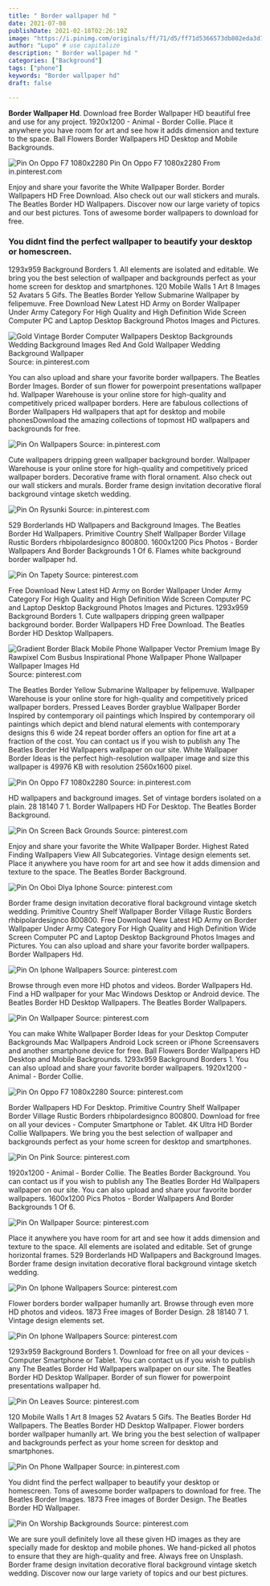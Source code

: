 ```yaml
---
title: " Border wallpaper hd "
date: 2021-07-08
publishDate: 2021-02-18T02:26:19Z
image: "https://i.pinimg.com/originals/ff/71/d5/ff71d5366573db802eda3d149f22ac51.jpg"
author: "Lupo" # use capitalize
description: " Border wallpaper hd "
categories: ["Background"]
tags: ["phone"]
keywords: "Border wallpaper hd"
draft: false

---
```



**Border Wallpaper Hd**. Download free Border Wallpaper HD beautiful free and use for any project. 1920x1200 - Animal - Border Collie. Place it anywhere you have room for art and see how it adds dimension and texture to the space. Ball Flowers Border Wallpapers HD Desktop and Mobile Backgrounds.

![Pin On Oppo F7 1080x2280](https://i.pinimg.com/originals/5c/43/97/5c439755bc465e60bf756f3bd6d6e0c2.jpg "Pin On Oppo F7 1080x2280")
Pin On Oppo F7 1080x2280 From in.pinterest.com


Enjoy and share your favorite the White Wallpaper Border. Border Wallpapers HD Free Download. Also check out our wall stickers and murals. The Beatles Border HD Wallpapers. Discover now our large variety of topics and our best pictures. Tons of awesome border wallpapers to download for free.

### You didnt find the perfect wallpaper to beautify your desktop or homescreen.

1293x959 Background Borders 1. All elements are isolated and editable. We bring you the best selection of wallpaper and backgrounds perfect as your home screen for desktop and smartphones. 120 Mobile Walls 1 Art 8 Images 52 Avatars 5 Gifs. The Beatles Border Yellow Submarine Wallpaper by felipemuve. Free Download New Latest HD Army on Border Wallpaper Under Army Category For High Quality and High Definition Wide Screen Computer PC and Laptop Desktop Background Photos Images and Pictures.


![Gold Vintage Border Computer Wallpapers Desktop Backgrounds Wedding Background Images Red And Gold Wallpaper Wedding Background Wallpaper](https://i.pinimg.com/originals/b1/de/4d/b1de4d720ad0d23319ad035079294dea.jpg "Gold Vintage Border Computer Wallpapers Desktop Backgrounds Wedding Background Images Red And Gold Wallpaper Wedding Background Wallpaper")
Source: in.pinterest.com

You can also upload and share your favorite border wallpapers. The Beatles Border Images. Border of sun flower for powerpoint presentations wallpaper hd. Wallpaper Warehouse is your online store for high-quality and competitively priced wallpaper borders. Here are fabulous collections of Border Wallpapers Hd wallpapers that apt for desktop and mobile phonesDownload the amazing collections of topmost HD wallpapers and backgrounds for free.

![Pin On Wallpapers](https://i.pinimg.com/originals/9a/32/31/9a3231a3613ab95351887a1ff2d92c90.png "Pin On Wallpapers")
Source: in.pinterest.com

Cute wallpapers dripping green wallpaper background border. Wallpaper Warehouse is your online store for high-quality and competitively priced wallpaper borders. Decorative frame with floral ornament. Also check out our wall stickers and murals. Border frame design invitation decorative floral background vintage sketch wedding.

![Pin On Rysunki](https://i.pinimg.com/736x/d1/bc/4f/d1bc4fe8f76f80547e7cfa59bf4cdd50.jpg "Pin On Rysunki")
Source: in.pinterest.com

529 Borderlands HD Wallpapers and Background Images. The Beatles Border Hd Wallpapers. Primitive Country Shelf Wallpaper Border Village Rustic Borders rhbipolardesignco 800800. 1600x1200 Pics Photos - Border Wallpapers And Border Backgrounds 1 Of 6. Flames white background border wallpaper hd.

![Pin On Tapety](https://i.pinimg.com/originals/c0/5b/c9/c05bc9bf0a4fba386709fef70db8143f.jpg "Pin On Tapety")
Source: pinterest.com

Free Download New Latest HD Army on Border Wallpaper Under Army Category For High Quality and High Definition Wide Screen Computer PC and Laptop Desktop Background Photos Images and Pictures. 1293x959 Background Borders 1. Cute wallpapers dripping green wallpaper background border. Border Wallpapers HD Free Download. The Beatles Border HD Desktop Wallpapers.

![Gradient Border Black Mobile Phone Wallpaper Vector Premium Image By Rawpixel Com Busbus Inspirational Phone Wallpaper Phone Wallpaper Wallpaper Images Hd](https://i.pinimg.com/originals/91/ec/f9/91ecf9f504f86acaa56b172ff2bbb069.jpg "Gradient Border Black Mobile Phone Wallpaper Vector Premium Image By Rawpixel Com Busbus Inspirational Phone Wallpaper Phone Wallpaper Wallpaper Images Hd")
Source: pinterest.com

The Beatles Border Yellow Submarine Wallpaper by felipemuve. Wallpaper Warehouse is your online store for high-quality and competitively priced wallpaper borders. Pressed Leaves Border grayblue Wallpaper Border Inspired by contemporary oil paintings which Inspired by contemporary oil paintings which depict and blend natural elements with contemporary designs this 6 wide 24 repeat border offers an option for fine art at a fraction of the cost. You can contact us if you wish to publish any The Beatles Border Hd Wallpapers wallpaper on our site. White Wallpaper Border Ideas is the perfect high-resolution wallpaper image and size this wallpaper is 49976 KB with resolution 2560x1600 pixel.

![Pin On Oppo F7 1080x2280](https://i.pinimg.com/originals/5c/43/97/5c439755bc465e60bf756f3bd6d6e0c2.jpg "Pin On Oppo F7 1080x2280")
Source: in.pinterest.com

HD wallpapers and background images. Set of vintage borders isolated on a plain. 28 18140 7 1. Border Wallpapers HD For Desktop. The Beatles Border Background.

![Pin On Screen Back Grounds](https://i.pinimg.com/originals/f6/a0/47/f6a0476094a4667de3a24a5379b693a7.jpg "Pin On Screen Back Grounds")
Source: pinterest.com

Enjoy and share your favorite the White Wallpaper Border. Highest Rated Finding Wallpapers View All Subcategories. Vintage design elements set. Place it anywhere you have room for art and see how it adds dimension and texture to the space. The Beatles Border Background.

![Pin On Oboi Dlya Iphone](https://i.pinimg.com/originals/6b/d6/20/6bd6204dea4785abce30400e4d7b56dd.jpg "Pin On Oboi Dlya Iphone")
Source: pinterest.com

Border frame design invitation decorative floral background vintage sketch wedding. Primitive Country Shelf Wallpaper Border Village Rustic Borders rhbipolardesignco 800800. Free Download New Latest HD Army on Border Wallpaper Under Army Category For High Quality and High Definition Wide Screen Computer PC and Laptop Desktop Background Photos Images and Pictures. You can also upload and share your favorite border wallpapers. Border Wallpapers Hd.

![Pin On Iphone Wallpapers](https://i.pinimg.com/originals/c0/3e/62/c03e62ab6150e6ede32d458f451f90df.jpg "Pin On Iphone Wallpapers")
Source: pinterest.com

Browse through even more HD photos and videos. Border Wallpapers Hd. Find a HD wallpaper for your Mac Windows Desktop or Android device. The Beatles Border HD Desktop Wallpapers. The Beatles Border Wallpapers.

![Pin On Wallpaper](https://i.pinimg.com/originals/fd/8e/c4/fd8ec48a963df2c491171f51d95afc16.jpg "Pin On Wallpaper")
Source: pinterest.com

You can make White Wallpaper Border Ideas for your Desktop Computer Backgrounds Mac Wallpapers Android Lock screen or iPhone Screensavers and another smartphone device for free. Ball Flowers Border Wallpapers HD Desktop and Mobile Backgrounds. 1293x959 Background Borders 1. You can also upload and share your favorite border wallpapers. 1920x1200 - Animal - Border Collie.

![Pin On Oppo F7 1080x2280](https://i.pinimg.com/originals/ac/15/54/ac15548f6f061cb598159676964500f1.jpg "Pin On Oppo F7 1080x2280")
Source: pinterest.com

Border Wallpapers HD For Desktop. Primitive Country Shelf Wallpaper Border Village Rustic Borders rhbipolardesignco 800800. Download for free on all your devices - Computer Smartphone or Tablet. 4K Ultra HD Border Collie Wallpapers. We bring you the best selection of wallpaper and backgrounds perfect as your home screen for desktop and smartphones.

![Pin On Pink](https://i.pinimg.com/originals/19/f7/cf/19f7cf240eaa6dc792939b8a7387cf23.jpg "Pin On Pink")
Source: pinterest.com

1920x1200 - Animal - Border Collie. The Beatles Border Background. You can contact us if you wish to publish any The Beatles Border Hd Wallpapers wallpaper on our site. You can also upload and share your favorite border wallpapers. 1600x1200 Pics Photos - Border Wallpapers And Border Backgrounds 1 Of 6.

![Pin On Wallpaper](https://i.pinimg.com/originals/76/71/43/7671433424da4981f109d0aba34587f7.jpg "Pin On Wallpaper")
Source: pinterest.com

Place it anywhere you have room for art and see how it adds dimension and texture to the space. All elements are isolated and editable. Set of grunge horizontal frames. 529 Borderlands HD Wallpapers and Background Images. Border frame design invitation decorative floral background vintage sketch wedding.

![Pin On Iphone Wallpapers](https://i.pinimg.com/originals/6f/28/8d/6f288d382231a83b1cf02b1b8656f1ee.png "Pin On Iphone Wallpapers")
Source: pinterest.com

Flower borders border wallpaper humanlly art. Browse through even more HD photos and videos. 1873 Free images of Border Design. 28 18140 7 1. Vintage design elements set.

![Pin On Iphone Wallpapers](https://i.pinimg.com/originals/81/fd/94/81fd94c7a9686f484000e5e823faeb46.png "Pin On Iphone Wallpapers")
Source: pinterest.com

1293x959 Background Borders 1. Download for free on all your devices - Computer Smartphone or Tablet. You can contact us if you wish to publish any The Beatles Border Hd Wallpapers wallpaper on our site. The Beatles Border HD Desktop Wallpaper. Border of sun flower for powerpoint presentations wallpaper hd.

![Pin On Leaves](https://i.pinimg.com/originals/5b/34/82/5b34823ed5000f05582266384df68ec4.jpg "Pin On Leaves")
Source: pinterest.com

120 Mobile Walls 1 Art 8 Images 52 Avatars 5 Gifs. The Beatles Border Hd Wallpapers. The Beatles Border HD Desktop Wallpaper. Flower borders border wallpaper humanlly art. We bring you the best selection of wallpaper and backgrounds perfect as your home screen for desktop and smartphones.

![Pin On Phone Wallpaper](https://i.pinimg.com/736x/48/f5/72/48f57289b681662a7ddf85ae8f7a1d4e.jpg "Pin On Phone Wallpaper")
Source: in.pinterest.com

You didnt find the perfect wallpaper to beautify your desktop or homescreen. Tons of awesome border wallpapers to download for free. The Beatles Border Images. 1873 Free images of Border Design. The Beatles Border HD Wallpaper.

![Pin On Worship Backgrounds](https://i.pinimg.com/originals/ff/71/d5/ff71d5366573db802eda3d149f22ac51.jpg "Pin On Worship Backgrounds")
Source: pinterest.com

We are sure youll definitely love all these given HD images as they are specially made for desktop and mobile phones. We hand-picked all photos to ensure that they are high-quality and free. Always free on Unsplash. Border frame design invitation decorative floral background vintage sketch wedding. Discover now our large variety of topics and our best pictures.

